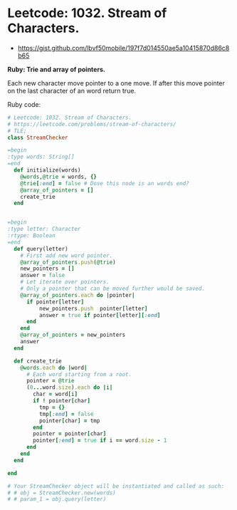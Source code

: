 # Leetcode: 1032. Stream of Characters.

- https://gist.github.com/lbvf50mobile/197f7d014550ae5a10415870d86c8b65

**Ruby: Trie and array of pointers.**


Each new character move pointer to a one move. If after this move pointer on the last character of an word return true.


Ruby code:
```Ruby
# Leetcode: 1032. Stream of Characters.
# https://leetcode.com/problems/stream-of-characters/
# TLE;
class StreamChecker

=begin
:type words: String[]
=end
  def initialize(words)
    @words,@trie = words, {}
    @trie[:end] = false # Dose this node is an words end?
    @array_of_pointers = []
    create_trie
  end


=begin
:type letter: Character
:rtype: Boolean
=end
  def query(letter)
    # First add new word pointer.
    @array_of_pointers.push(@trie)
    new_pointers = []
    answer = false
    # Let iterate over pointers.
    # Only a pointer that can be moved further would be saved.
    @array_of_pointers.each do |pointer|
      if pointer[letter]
          new_pointers.push  pointer[letter]
          answer = true if pointer[letter][:end]
      end
    end
    @array_of_pointers = new_pointers
    answer
  end

  def create_trie
    @words.each do |word|
      # Each word starting from a root.
      pointer = @trie
      (0...word.size).each do |i|
        char = word[i]
        if ! pointer[char]
          tmp = {}
          tmp[:end] = false
          pointer[char] = tmp
        end
        pointer = pointer[char]
        pointer[:end] = true if i == word.size - 1
      end
    end
  end

end

# Your StreamChecker object will be instantiated and called as such:
# # obj = StreamChecker.new(words)
# # param_1 = obj.query(letter)
```
